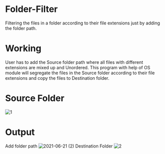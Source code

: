 # Folder-Filter
Filtering the files in a folder according to their file extensions just by adding the folder path.
# Working
User has to add the Source folder path where all files with different extensions are mixed up and Unordered. This program with help of OS module will segregate the files in the Source folder according to their file extensions and copy the files to Destination folder.
# Source Folder
![1](https://user-images.githubusercontent.com/86179660/122684980-6c26bb80-d226-11eb-9cc1-457eee07d4f9.jpg)
# Output
Add folder path
![2021-06-21 (2)](https://user-images.githubusercontent.com/86179660/122685023-b60fa180-d226-11eb-9430-19909a4035fb.png)
Destination Folder 
![2](https://user-images.githubusercontent.com/86179660/122684990-819be580-d226-11eb-98c2-05f2beb8594c.jpg)
